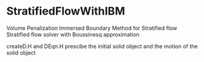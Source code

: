 # StratifiedFlowWithIBM
Volume Penalization Immersed Boundary Method for Stratified flow
Stratified flow solver with Boussinesq approximation

createD.H and DEqn.H prescibe the initial solid object and the motion of the solid object
